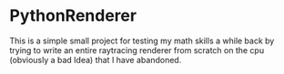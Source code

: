 # PythonRenderer

This is a simple small project for testing my math skills a while back by trying to write an entire raytracing renderer from scratch on the cpu (obviously a bad Idea) that I have abandoned.
